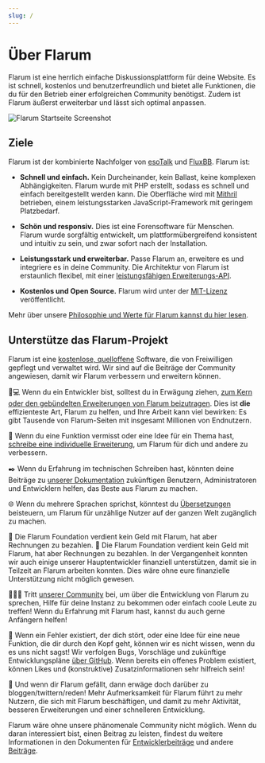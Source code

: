 ```yaml
---
slug: /
---
```


# Über Flarum

Flarum ist eine herrlich einfache Diskussionsplattform für deine Website. Es ist schnell, kostenlos und benutzerfreundlich und bietet alle Funktionen, die du für den Betrieb einer erfolgreichen Community benötigst. Zudem ist Flarum äußerst erweiterbar und lässt sich optimal anpassen.

![Flarum Startseite Screenshot](/en/img/home_screenshot.png)

## Ziele

Flarum ist der kombinierte Nachfolger von [esoTalk](https://github.com/esotalk/esoTalk) und [FluxBB](https://fluxbb.org). Flarum ist:

- **Schnell und einfach.** Kein Durcheinander, kein Ballast, keine komplexen Abhängigkeiten. Flarum wurde mit PHP erstellt, sodass es schnell und einfach bereitgestellt werden kann. Die Oberfläche wird mit [Mithril](https://mithril.js.org) betrieben, einem leistungsstarken JavaScript-Framework mit geringem Platzbedarf.

- **Schön und responsiv.** Dies ist eine Forensoftware für Menschen. Flarum wurde sorgfältig entwickelt, um plattformübergreifend konsistent und intuitiv zu sein, und zwar sofort nach der Installation.

- **Leistungsstark und erweiterbar.** Passe Flarum an, erweitere es und integriere es in deine Community. Die Architektur von Flarum ist erstaunlich flexibel, mit einer [leistungsfähigen Erweiterungs-API](/extend/README.md).

- **Kostenlos und Open Source.** Flarum wird unter der [MIT-Lizenz](https://github.com/flarum/flarum/blob/master/LICENSE) veröffentlicht.

Mehr über unsere [Philosophie und Werte für Flarum kannst du hier lesen](https://discuss.flarum.org/d/28869-flarum-philosophy-and-values).

## Unterstütze das Flarum-Projekt

Flarum ist eine [kostenlose, quelloffene](https://github.com/flarum/core) Software, die von Freiwilligen gepflegt und verwaltet wird. Wir sind auf die Beiträge der Community angewiesen, damit wir Flarum verbessern und erweitern können.

🧑💻 Wenn du ein Entwickler bist, solltest du in Erwägung ziehen, [zum Kern oder den gebündelten Erweiterungen von Flarum beizutragen](contributing.md). Dies ist **die** effizienteste Art, Flarum zu helfen, und Ihre Arbeit kann viel bewirken: Es gibt Tausende von Flarum-Seiten mit insgesamt Millionen von Endnutzern.

🧩 Wenn du eine Funktion vermisst oder eine Idee für ein Thema hast, [schreibe eine individuelle Erweiterung](extend/README.md), um Flarum für dich und andere zu verbessern.

✒️ Wenn du Erfahrung im technischen Schreiben hast, könnten deine Beiträge zu [unserer Dokumentation](https://github.com/flarum/docs/issues) zukünftigen Benutzern, Administratoren und Entwicklern helfen, das Beste aus Flarum zu machen.

🌐 Wenn du mehrere Sprachen sprichst, könntest du [Übersetzungen](extend/language-packs.md) beisteuern, um Flarum für unzählige Nutzer auf der ganzen Welt zugänglich zu machen.

💸 Die Flarum Foundation verdient kein Geld mit Flarum, hat aber Rechnungen zu bezahlen. 💸 Die Flarum Foundation verdient kein Geld mit Flarum, hat aber Rechnungen zu bezahlen. In der Vergangenheit konnten wir auch einige unserer Hauptentwickler finanziell unterstützen, damit sie in Teilzeit an Flarum arbeiten konnten. Dies wäre ohne eure finanzielle Unterstützung nicht möglich gewesen.

🧑🤝🧑 Tritt [unserer Community](https://discuss.flarum.org) bei, um über die Entwicklung von Flarum zu sprechen, Hilfe für deine Instanz zu bekommen oder einfach coole Leute zu treffen! Wenn du Erfahrung mit Flarum hast, kannst du auch gerne Anfängern helfen!

🐛 Wenn ein Fehler existiert, der dich stört, oder eine Idee für eine neue Funktion, die dir durch den Kopf geht, können wir es nicht wissen, wenn du es uns nicht sagst! Wir verfolgen Bugs, Vorschläge und zukünftige Entwicklungspläne [über GitHub](https://github.com/flarum/core/issues). Wenn bereits ein offenes Problem existiert, können Likes und (konstruktive) Zusatzinformationen sehr hilfreich sein!

📣 Und wenn dir Flarum gefällt, dann erwäge doch darüber zu bloggen/twittern/reden! Mehr Aufmerksamkeit für Flarum führt zu mehr Nutzern, die sich mit Flarum beschäftigen, und damit zu mehr Aktivität, besseren Erweiterungen und einer schnelleren Entwicklung.

Flarum wäre ohne unsere phänomenale Community nicht möglich. Wenn du daran interessiert bist, einen Beitrag zu leisten, findest du weitere Informationen in den Dokumenten für [Entwicklerbeiträge](contributing.md) und andere [Beiträge](contributing-docs-translations.md).
